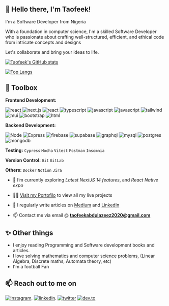 ## 👋 Hello there, I'm Taofeek!

I'm a Software Developer from Nigeria

With a foundation in computer science, I'm a skilled Software Developer who is passionate about crafting well-structured, 
efficient, and ethical code from intricate concepts and designs

Let's collaborate and bring your ideas to life. 

[![Taofeek's GitHub stats](https://github-readme-stats.vercel.app/api?username=stuyy&show_icons=true&layout=compact&theme=dark)](https://github.com/Taofeekabdulazeez)

[![Top Langs](https://github-readme-stats.vercel.app/api/top-langs/?username=stuyy&layout=compact&theme=dark)](https://github.com/Taofeekabdulazeez)


## 🔧 Toolbox

**Frontend Development:**

![react](https://img.shields.io/badge/react-1DA1F2?style=for-the-badge&logo=react&logoColor=white) 
![next.js](https://img.shields.io/badge/next.js-black?style=for-the-badge&logo=next.js&logoColor=white) 
![react](https://img.shields.io/badge/reactnative-1DA1F2?style=for-the-badge&logo=react&logoColor=white) 
![typescript](https://img.shields.io/badge/typescript-blue?style=for-the-badge&logo=typescript&logoColor=white) 
![javascript](https://img.shields.io/badge/javascript-yellow?style=for-the-badge&logo=javascript&logoColor=white)
![javascript](https://img.shields.io/badge/CSS-264de4?style=for-the-badge&logo=css3&logoColor=white)
![tailwind](https://img.shields.io/badge/tailwindcss-lightblue?style=for-the-badge&logo=tailwindcss&logoColor=white) 
![mui](https://img.shields.io/badge/MUI-blue?style=for-the-badge&logo=mui&logoColor=white) 
![bootstrap](https://img.shields.io/badge/bootstrap-purple?style=for-the-badge&logo=bootstrap&logoColor=white) 
![html](https://img.shields.io/badge/HTML-e34c26?style=for-the-badge&logo=html5&logoColor=white)

**Backend Development:** 

![Node](https://img.shields.io/badge/node.js-026e00?style=for-the-badge&logo=node.js&logoColor=white) 
![Express](https://img.shields.io/badge/express-white?style=for-the-badge&logo=express&logoColor=black) 
![firebase](https://img.shields.io/badge/firebase-yellow?style=for-the-badge&logo=firebase&logoColor=white)
![supabase](https://img.shields.io/badge/supabase-3ecfb2?style=for-the-badge&logo=supabase&logoColor=white)
![graphql](https://img.shields.io/badge/graphql-e10098?style=for-the-badge&logo=graphql&logoColor=white)
![mysql](https://img.shields.io/badge/mysql-3E6E93?style=for-the-badge&logo=mysql&logoColor=white)
![postgres](https://img.shields.io/badge/postgres-699eca?style=for-the-badge&logo=postgresql&logoColor=white)
![mongodb](https://img.shields.io/badge/mongodb-00684A?style=for-the-badge&logo=mongodb&logoColor=white)

**Testing:** 
`Cypress` `Mocha` `Vitest` `Postman` `Insomnia`

**Version Control:** `Git` `GitLab`

**Others:** `Docker` `Notion` `Jira`

- 🌱 I’m currently exploring *Latest NextJS 14 features*, and *React Native expo*

- 👨‍💻 [Visit my Portofilo](https://taofeekabdulazeez.vercel.app/) to view all my live projects

- 📝 I regularly write articles on [Medium](https://medium.com/@taofeekabdulazeez2020) and [LinkedIn](https://www.linkedin.com/in/taofeek-abdulazeez-8a2780237/)

- 📫 Contact me via email @ **taofeekabdulazeez2020@gmail.com**

## ✨ Other things

- I enjoy reading Programming and Software development books and articles.
- I love solving mathematics and computer science problems, (Linear Algebra, Discrete maths, Automata theory, etc)
- I'm a football Fan

## 📫 Reach out to me on
[![instagram](https://img.shields.io/badge/instagram-purple?style=for-the-badge&logo=instagram&logoColor=white)](https://www.instagram.com/taofeekabdulazeez_/).
[![linkedin](https://img.shields.io/badge/linkedin-0A66C2?style=for-the-badge&logo=linkedin&logoColor=white)](https://www.linkedin.com/in/taofeek-abdulazeez-8a2780237/).
[![twitter](https://img.shields.io/badge/twitter-1DA1F2?style=for-the-badge&logo=twitter&logoColor=white)](https://x.com/SirFeeky)
[![dev.to](https://img.shields.io/badge/dev.to-0A0A0A?style=for-the-badge&logo=dev.to&logoColor=white)](https://dev.to/sirfeeky)



 
